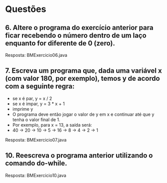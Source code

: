 # Questões

## 6. Altere o programa do exercício anterior para ficar recebendo o número dentro de um laço enquanto for diferente de 0 (zero).
Resposta: BMExercicio06.java

## 7. Escreva um programa que, dada uma variável x (com valor 180, por exemplo), temos y de acordo com a seguinte regra:

- se x é par, y = x / 2
- se x é impar, y = 3 * x + 1
- imprime y
- O programa deve então jogar o valor de y em x e continuar até que y tenha o valor final de 1. 
- Por exemplo, para x = 13, a saída será:
- 40 -> 20 -> 10 -> 5 -> 16 -> 8 -> 4 -> 2 -> 1

Resposta: BMExercicio07.java

## 10. Reescreva o programa anterior utilizando o comando do-while.
Resposta: BMExercicio10.java